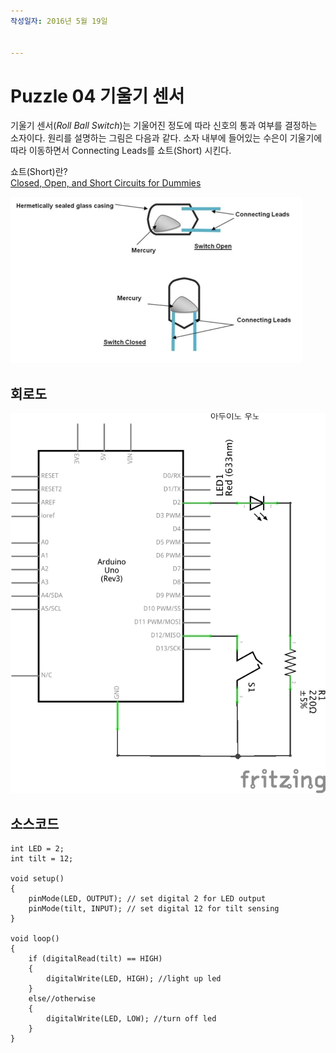 ```yaml
---
작성일자: 2016년 5월 19일  


---
```


# Puzzle 04 기울기 센서

기울기 센서(*Roll Ball Switch*)는 기울어진 정도에 따라 신호의 통과 여부를 결정하는 소자이다. 원리를 설명하는 그림은 다음과 같다. 소자 내부에 들어있는 수은이 기울기에 따라 이동하면서 Connecting Leads를 쇼트(Short) 시킨다.

쇼트(Short)란?  
[Closed, Open, and Short Circuits for Dummies](http://www.dummies.com/how-to/content/closed-open-and-short-circuits.html)

![기울기 센서 원리](./images/04_Tilt_Switch_Mechanism.jpg)

## 회로도

![기울기 센서 회로도](./images/04_Tilt_Switch_schem.ps.png)

## 소스코드

```
int LED = 2; 
int tilt = 12; 

void setup()
{
    pinMode(LED, OUTPUT); // set digital 2 for LED output
    pinMode(tilt, INPUT); // set digital 12 for tilt sensing 
}

void loop()
{ 
    if (digitalRead(tilt) == HIGH)
    {
        digitalWrite(LED, HIGH); //light up led
    } 
    else//otherwise 
    {
        digitalWrite(LED, LOW); //turn off led 
    }
}
```